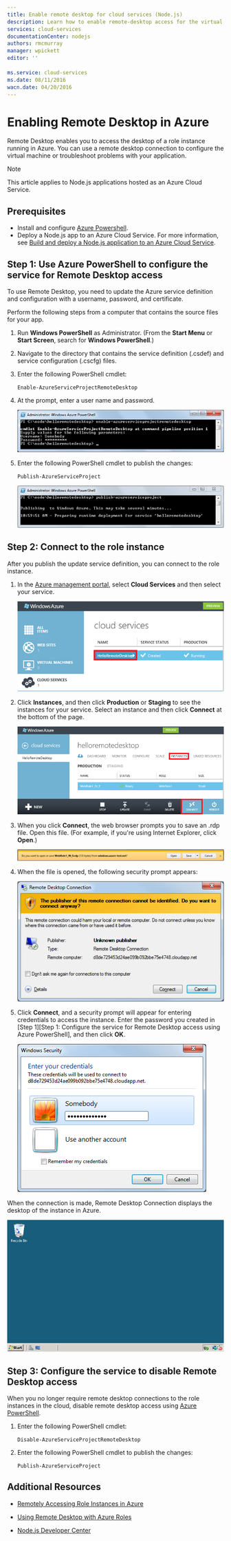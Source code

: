 ```yaml
---
title: Enable remote desktop for cloud services (Node.js)
description: Learn how to enable remote-desktop access for the virtual machines hosting your Azure Node.js application.
services: cloud-services
documentationCenter: nodejs
authors: rmcmurray
manager: wpickett
editor: ''

ms.service: cloud-services
ms.date: 08/11/2016
wacn.date: 04/20/2016
---
```


# Enabling Remote Desktop in Azure

Remote Desktop enables you to access the desktop of a role instance
running in Azure. You can use a remote desktop connection to
configure the virtual machine or troubleshoot problems with your
application.

> [!NOTE]
> This article applies to Node.js applications hosted as an Azure Cloud Service.

## Prerequisites

- Install and configure [Azure Powershell](../powershell-install-configure.md).
- Deploy a Node.js app to an Azure Cloud Service. For more information, see [Build and deploy a Node.js application to an Azure Cloud Service](/documentation/articles/cloud-services/cloud-services-nodejs-develop-deploy-app/).

## Step 1: Use Azure PowerShell to configure the service for Remote Desktop access

To use Remote Desktop, you need to update the Azure service definition and
configuration with a username, password, and certificate. 

Perform the following steps from a computer that contains the source files for your app.

1. Run **Windows PowerShell** as Administrator. (From the **Start Menu** or **Start Screen**, search for **Windows PowerShell**.)

2.  Navigate to the directory that contains the service definition (.csdef) and
service configuration (.cscfg) files.

3. Enter the following PowerShell cmdlet:

    ```
    Enable-AzureServiceProjectRemoteDesktop
    ```

4. At the prompt, enter a user name and password.

    ![enable-azureserviceprojectremotedesktop][enable-rdp]

3.  Enter the following PowerShell cmdlet to publish the changes:

    ```
    Publish-AzureServiceProject
    ```

    ![publish-azureserviceproject][publish-project]

## Step 2: Connect to the role instance

After you publish the update service definition, you can connect to
the role instance.

1.  In the [Azure management portal], select **Cloud Services** and then select your service.

    ![Azure management portal][cloud-services]

2.  Click **Instances**, and then click **Production** or **Staging** to see the instances for your service. Select an instance and then click **Connect** at the bottom of the page.

    ![The instances page][3]

2.  When you click **Connect**, the web browser prompts you to save an
    .rdp file. Open this file. (For example, if you're using Internet Explorer, click **Open**.)

    ![prompt to open or save the .rdp file][4]

3.  When the file is opened, the following security prompt appears:

    ![Windows security prompt][5]

4.  Click **Connect**, and a security prompt will appear for entering
    credentials to access the instance. Enter the password you created
    in [Step 1][Step 1: Configure the service for Remote Desktop access using Azure PowerShell], and then click **OK**.

    ![username/password prompt][6]

When the connection is made, Remote Desktop Connection displays the
desktop of the instance in Azure. 

![Remote desktop session][7]

## Step 3: Configure the service to disable Remote Desktop access 

When you no longer require remote desktop connections to the role
instances in the cloud, disable remote desktop access using [Azure PowerShell].

1.  Enter the following PowerShell cmdlet:

    ```
    Disable-AzureServiceProjectRemoteDesktop
    ```

2.  Enter the following PowerShell cmdlet to publish the changes:

    ```
    Publish-AzureServiceProject
    ```

## Additional Resources

- [Remotely Accessing Role Instances in Azure] 
- [Using Remote Desktop with Azure Roles]
- [Node.js Developer Center](/develop/nodejs/)

  [Azure PowerShell]: http://go.microsoft.com/?linkid=9790229&clcid=0x409

[Azure management portal]: http://manage.windowsazure.cn
[publish-project]: ./media/cloud-services-nodejs-enable-remote-desktop/publish-rdp.png
[enable-rdp]: ./media/cloud-services-nodejs-enable-remote-desktop/enable-rdp.png
[cloud-services]: ./media/cloud-services-nodejs-enable-remote-desktop/cloud-services-remote.png
[3]: ./media/cloud-services-nodejs-enable-remote-desktop/cloud-service-instance.png
[4]: ./media/cloud-services-nodejs-enable-remote-desktop/rdp-open.png
[5]: ./media/cloud-services-nodejs-enable-remote-desktop/remote-desktop-12.png
[6]: ./media/cloud-services-nodejs-enable-remote-desktop/remote-desktop-13.png
[7]: ./media/cloud-services-nodejs-enable-remote-desktop/remote-desktop-14.png

[Remotely Accessing Role Instances in Azure]: http://msdn.microsoft.com/zh-cn/library/windowsazure/hh124107.aspx
[Using Remote Desktop with Azure Roles]: http://msdn.microsoft.com/zh-cn/library/windowsazure/gg443832.aspx